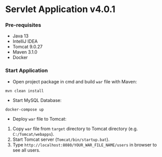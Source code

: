 # Servlet Application v4.0.1

### Pre-requisites

* Java 13
* IntelliJ IDEA
* Tomcat 9.0.27
* Maven 3.1.0
* Docker

### Start Application

* Open project package in cmd and build `war` file with Maven:

```
mvn clean install
```

* Start MySQL Database:

```
docker-compose up
```

* Deploy `war` file to Tomcat:

1. Copy `war` file from `target` directory to Tomcat directory (e.g. `C:/Tomcat/webapps`).
2. Start Tomcat server (`Tomcat/bin/startup.bat`).
3. Type `http://localhost:8080/YOUR_WAR_FILE_NAME/users` in browser to see all users.
